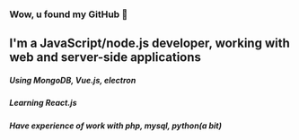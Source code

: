 ### Wow, u found my GitHub 👋

## I'm a JavaScript/node.js developer, working with web and server-side applications
##### Using MongoDB, Vue.js, electron
##### Learning React.js
##### Have experience of work with php, mysql, python(a bit)
